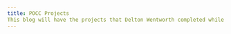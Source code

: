 ```yaml
---
title: POCC Projects
This blog will have the projects that Delton Wentworth completed while working at the Proof of Concept Center
---
```


